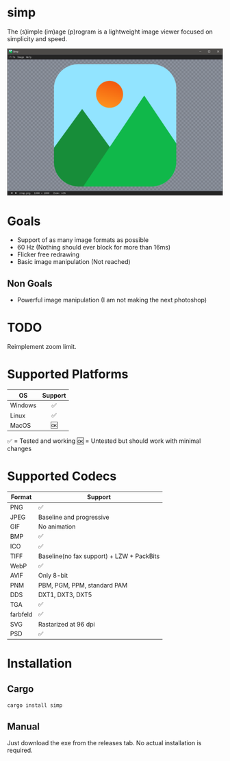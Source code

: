 # simp  
The (s)imple (im)age (p)rogram is a lightweight image viewer focused on simplicity and speed.

![Screenshot](images/screenshot.png)

# Goals
* Support of as many image formats as possible
* 60 Hz (Nothing should ever block for more than 16ms)
* Flicker free redrawing
* Basic image manipulation (Not reached)

## Non Goals
* Powerful image manipulation (I am not making the next photoshop)

# TODO
Reimplement zoom limit.

# Supported Platforms
| OS            | Support|
| ------------- |:------:|
| Windows       | ✅ |
| Linux         | ✅ |
| MacOS         | 🆗 |

✅ = Tested and working 🆗 = Untested but should work with minimal changes

# Supported Codecs
| Format | Support |
| ------ | -------- |
| PNG    | ✅ |
| JPEG   | Baseline and progressive |
| GIF    | No animation |
| BMP    | ✅ |
| ICO    | ✅ |
| TIFF   | Baseline(no fax support) + LZW + PackBits |
| WebP   | ✅ |
| AVIF   | Only 8-bit |
| PNM    | PBM, PGM, PPM, standard PAM |
| DDS    | DXT1, DXT3, DXT5 |
| TGA    | ✅ |
| farbfeld | ✅ |
| SVG    | Rastarized at 96 dpi |
| PSD    | ✅ |

# Installation
## Cargo
```shell
cargo install simp
```
## Manual
Just download the exe from the releases tab. No actual installation is required.
